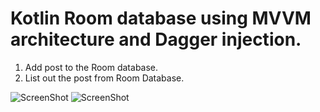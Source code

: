 # Kotlin Room database using MVVM architecture and Dagger injection.
1. Add post to the Room database.
2. List out the post from Room Database.

![ScreenShot](https://raw.github.com/saecmca/UST/main/image.png)
![ScreenShot](https://raw.github.com/saecmca/UST/main/add.jpg)
